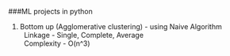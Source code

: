 ###ML projects in python

1) Bottom up (Agglomerative clustering) - using Naive Algorithm  
&nbsp;&nbsp;Linkage - Single, Complete, Average  
&nbsp;&nbsp;Complexity - O(n^3)
